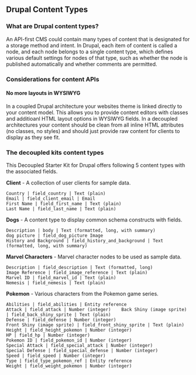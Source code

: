 ## Drupal Content Types

### What are Drupal content types?

An API-first CMS could contain many types of content that is designated for a storage method and intent. In Drupal, each item of content is called a node, and each node belongs to a single content type, which defines various default settings for nodes of that type, such as whether the node is published automatically and whether comments are permitted.

### Considerations for content APIs

#### No more layouts in WYSIWYG

In a coupled Drupal architecture your websites theme is linked directly to your content model. This allows you to provide content editors with classes and additioanl HTML layout options in WYSIWYG fields. In a decoupled architectures your content should be clean from all inline HTML attributes (no classes, no styles) and should just provide raw content for clients to display as they see fit.

### The decoupled kits content types

This Decoupled Starter Kit for Drupal offers following 5 content types with the associated fields.

**Client** - A collection of user clients for sample data.

```
Country | field_country | Text (plain)
Email | field_client_email | Email
First Name | field_first_name | Text (plain)
Last Name | field_last_name | Text (plain)
```

**Dogs** - A content type to display common schema constructs with fields.
   
```
Description | body | Text (formatted, long, with summary)
dog picture | field_dog_picture	Image
History and Background | field_history_and_background | Text (formatted, long, with summary)
```

**Marvel Characters** - Marvel character nodes to be used as sample data.
    
```
Description	| field_description	| Text (formatted, long)
Image Reference	| field_image_reference | Text (plain)
Marvel ID | field_marvel_id | Text (plain)
Nemesis | field_nemesis | Text (plain)
```

**Pokemon** - Various characters from the Pokemon game series.

```
Abilities |	field_abilities	| Entity reference
Attack | field_attack |	Number (integer)	Back Shiny (image sprite) |	field_back_shiny_sprite | Text (plain)
Defense | field_defense | Number (integer)
Front Shiny (image sprite) | field_front_shiny_sprite | Text (plain)
Height | field_height_pokemon | Number (integer)
HP | field_hp | Number (integer)
Pokemon ID | field_pokemon_id | Number (integer)
Special Attack | field_special_attack | Number (integer)
Special Defense | field_special_defense | Number (integer)
Speed | field_speed | Number (integer)
Type | field_type_pokemon_ref | Entity reference
Weight | field_weight_pokemon | Number (integer)
```

